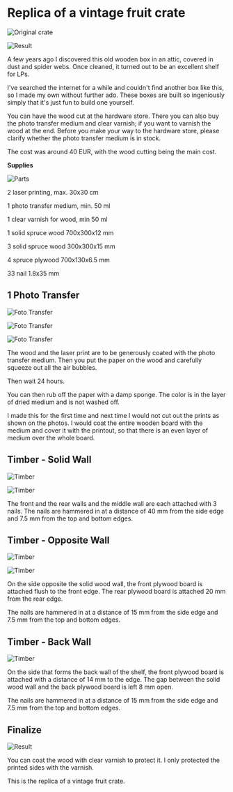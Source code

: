 # Replica of a vintage fruit crate

![Original crate](OrgCrate.jpg)

![Result](Result2.jpg)

A few years ago I discovered this old wooden box in an attic, covered in dust and spider webs. Once cleaned, it turned out to be an excellent shelf for LPs.

I've searched the internet for a while and couldn't find another box like this, so I made my own without further ado. These boxes are built so ingeniously simply that it's just fun to build one yourself.

You can have the wood cut at the hardware store. There you can also buy the photo transfer medium and clear varnish; if you want to varnish the wood at the end. Before you make your way to the hardware store, please clarify whether the photo transfer medium is in stock.

The cost was around 40 EUR, with the wood cutting being the main cost.



**Supplies**

![Parts](Parts.jpg)



2 laser printing, max. 30x30 cm

1 photo transfer medium, min. 50 ml

1 clear varnish for wood, min 50 ml

1 solid spruce wood 700x300x12 mm

3 solid spruce wood 300x300x15 mm

4 spruce plywood 700x130x6.5 mm

33 nail 1.8x35 mm



## 1 Photo Transfer

![Foto Transfer](PhotoTransfer1.jpg)

![Foto Transfer](PhotoTransfer2.jpg)

![Foto Transfer](PhotoTransfer3.jpg)

The wood and the laser print are to be generously coated with the photo transfer medium. Then you put the paper on the wood and carefully squeeze out all the air bubbles.

Then wait 24 hours.

You can then rub off the paper with a damp sponge. The color is in the layer of dried medium and is not washed off.

I made this for the first time and next time I would not cut out the prints as shown on the photos. I would coat the entire wooden board with the medium and cover it with the printout, so that there is an even layer of medium over the whole board.



## Timber - Solid Wall

![Timber](TimberParts1.jpg)



![Timber](Timber1.jpg)

The front and the rear walls and the middle wall are each attached with 3 nails. The nails are hammered in at a distance of 40 mm from the side edge and 7.5 mm from the top and bottom edges.



## Timber - Opposite Wall

![Timber](TimberParts2.jpg)

![Timber](Timber2.jpg)

On the side opposite the solid wood wall, the front plywood board is attached flush to the front edge. The rear plywood board is attached 20 mm from the rear edge.

The nails are hammered in at a distance of 15 mm from the side edge and 7.5 mm from the top and bottom edges.



## Timber - Back Wall

![Timber](Timber3.jpg)

On the side that forms the back wall of the shelf, the front plywood board is attached with a distance of 14 mm to the edge. The gap between the solid wood wall and the back plywood board is left 8 mm open.

The nails are hammered in at a distance of 15 mm from the side edge and 7.5 mm from the top and bottom edges.



## Finalize

![Result](Result1.jpg)

You can coat the wood with clear varnish to protect it. I only protected the printed sides with the varnish.

This is the replica of a vintage fruit crate.

